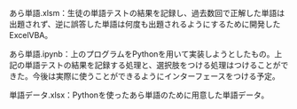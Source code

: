 あら単語.xlsm：生徒の単語テストの結果を記録し、過去数回で正解した単語は出題されず、逆に誤答した単語は何度も出題されるようにするために開発したExcelVBA。


あら単語.ipynb：上のプログラムをPythonを用いて実装しようとしたもの。上記の単語テストの結果を記録する処理と、選択肢をつける処理はつけることができた。今後は実際に使うことができるようにインターフェースをつける予定。			



単語データ.xlsx：Pythonを使ったあら単語のために用意した単語データ。

